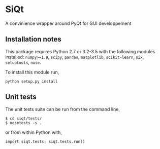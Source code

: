 # SiQt

A convinience wrapper around PyQt for GUI developpement

## Installation notes

 This package requires Python 2.7 or 3.2-3.5 with the following modules installed: `numpy>=1.9`, `scipy`, `pandas`, `matplotlib`, `scikit-learn`, `six`, `setuptools`, `nose`.

 To install this module run,
    
    python setup.py install


## Unit tests

 The unit tests suite can be run from the command line,

    $ cd siqt/tests/
    $ nosetests -s .

or from within Python with,
 
    import siqt.tests; siqt.tests.run()
